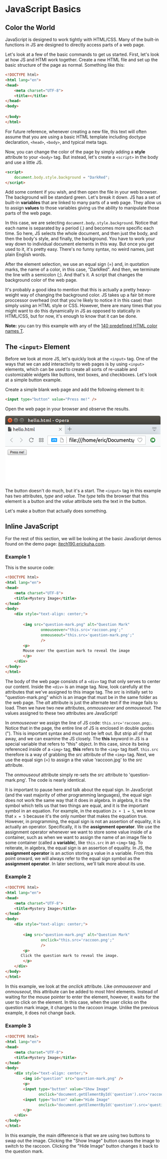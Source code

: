 # JavaScript Basics

## Color the World

JavaScript is designed to work tightly with HTML/CSS. Many of the built-in functions in JS are designed to directly access parts of a web page.

Let's look at a few of the basic commands to get us started. First, let's look at how JS and HTMl work together. Create a new HTML file and set up the basic structure of the page as normal. Something like this:

```html
<!DOCTYPE html>
<html lang="en">
<head>
    <meta charset="UTF-8">
    <title></title>
</head>
<body>
    
</body>
</html>
```

For future reference, whenever creating a new file, this text will often assume that you are using a basic HTML template including doctype declaration, `<head>`, `<body>`, and typical meta tags.

Now, you can change the color of the page by simply adding a **style** attribute to your `<body>` tag. But instead, let's create a `<script>` in the body and use a little JS.

```html
<script>
    document.body.style.background = "DarkRed";
</script>
```

Add some content if you wish, and then open the file in your web browser. The background will be standard green. Let's break it down. JS has a set of built-in **variables** that are linked to many parts of a web page. They allow us to assign **values** to those variables giving us the ability to manipulate those parts of the web page.

In this case, we are selecting `document.body.style.background`. Notice that each name is separated by a period (.) and becomes more specific each time. So here, JS selects the whole document, and then just the body, and then the body's style, and finally, the background. You have to work your way down to individual document elements in this way. But once you get used to it, it's pretty easy. There's no funny syntax, no weird names, just plain English words. 

After the element selection, we use an equal sign (=) and, in quotation marks, the name of a color, in this case, "DarkRed". And then, we terminate the line with a semicolon (;). And that's it. A script that changes the background color of the web page.

It's probably a good idea to mention that this is actually a pretty heavy-weight way of changing the background color. JS takes up a fair bit more proccessor overhead (not that you're likely to notice it in this case) than simply using an HTML style or CSS. However, there are many times that you might want to do this dynamically in JS as opposed to statically in HTML/CSS, but for now, it's enough to know that it can be done. 

<div class="alert alert-info">
<strong>Note:</strong> you can try this example with any of the <a href="https://www.w3schools.com/colors/colors_names.asp">140 predefined HTML color names T</a>.
</div>

## The `<input>` Element

Before we look at more JS, let's quickly look at the `<input>` tag. One of the ways that we can add interactivity to web pages is by using `<input>` elements, which can be used to create all sorts of re-usable and customizable widgets like buttons, text boxes, and checkboxes. Let's look at a simple button example.

Create a simple blank web page and add the following element to it:

```html
<input type="button" value="Press me!" />
```

Open the web page in your browser and observe the results.

![2]

The button doesn't do much, but it's a start. The `<input>` tag in this example has two attributes, *type* and *value*. The *type* tells the browser that this element is a button and the *value* attribute sets the text in the button.

Let's make a button that actually does something.

## Inline JavaScript

For the rest of this section, we will be looking at the basic JavaScript demos found on the demo page: [itech190.erickuha.com](http://itech190.erickuha.com).

### Example 1

This is the source code:

```html
<!DOCTYPE html>
<html lang="en">
<head>
    <meta charset="UTF-8">
    <title>Mystery Image</title>
</head>
<body>
    <div style="text-align: center;">

        <img src="question-mark.png" alt="Question Mark"
                onmouseover="this.src='raccoon.png';"
                onmouseout="this.src='question-mark.png';"
                />
        <p>
        Mouse over the question mark to reveal the image
        </p>
    </div>
</body>
</html>
```

The body of the web page consists of a `<div>` tag that only serves to center our content. Inside the `<div>` is an image tag. Now, look carefully at the attributes that we've assigned to this image tag. The *src* is initially set to "question-mark.png" which is an image that must be in the same folder as the web page. The *alt* attribute is just the alternate text if the image fails to load. Then we have two new attributes, *onmouseover* and *onmouseout*. The values assigned to these two attributes are JavaScript!

In *onmouseover* we assign the line of JS code: `this.src='raccoon.png;`. Notice that in the page, the entire line of JS is enclosed in double quotes ("). This is important syntax and must not be left out. But strip all of that away, and we can examine the JS closely. The **this** keyword in JS is a special variable that refers to "this" object. In this case, since its being referenced inside of a `<img>` tag, **this** refers to the `<img>` tag itself. `this.src` therefore is a way of grabbing the *src* attribute of the `<img>` tag. Next, we use the equal sign (=) to assign a the value 'raccoon.jpg' to the *src* attribute.

The *onmouseout* attribute simply re-sets the *src* attribute to 'question-mark.png'. The code is nearly identical.

It is important to pause here and talk about the equal sign. In JavaScript (and the vast majority of other programming languages), the equal sign does not work the same way that it does in algebra. In algebra, it is the symbol which tells us that two things are equal, and it is the important symbol in an equation. For example, in the equation `2x + 1 = 5`, we know that `x = 5` because it's the only number that makes the equation true. However, in programming, the equal sign is not an assertion of equality, it is actually an operator. Specifically, it is the **assignment operator**. We use the assignment operator whenever we want to store some value inside of a container, such as when we want to assign the name of an image file to some container (called a **variable**), like `this.src` in an `<img>` tag. To reiterate, in algebra, the equal sign is an assertion of equality. In JS, the **assignment operator** is an action storing a value in a variable. From this point onward, we will always refer to the equal sign symbol as the **assignment operator**. In later sections, we'll talk more about its use.

### Example 2

```html
<!DOCTYPE html>
<html lang="en">
<head>
    <meta charset="UTF-8">
    <title>Mystery Image</title>
</head>
<body>
    <div style="text-align: center;">

        <img src="question-mark.png" alt="Question Mark"
                onclick="this.src='raccoon.png';"
                />
        <p>
       Click the question mark to reveal the image. 
        </p>
    </div>
</body>
</html>
```

In this example, we look at the *onclick* attribute. Like *onmouseover* and *onmouseout*, this attribute can be added to most html elements. Instead of waiting for the mouse pointer to enter the element, however, it waits for the user to click on the element. In this case, when the user clicks on the question mark image, it changes to the raccoon image. Unlike the previous example, it does not change back.

### Example 3

```html
<!DOCTYPE html>
<html lang="en">
<head>
    <meta charset="UTF-8">
    <title>Mystery Image</title>
</head>
<body>
    <div style="text-align: center;">
        <img id="question" src="question-mark.png" />
        <p>
        <input type="button" value="Show Image"
               onclick="document.getElementById('question').src='raccoon.png';" />
        <input type="button" value="Hide Image"
               onclick="document.getElementById('question').src='question-mark.png';" />
        </p>
    </div>
</body>
</html>
```

In this example, the main difference is that we are using two buttons to swap out the image. Clicking the "Show Image" button causes the image to switch to the raccoon. Clicking the "Hide Image" button changes it back to the question mark.

<!-- Images -->
[2]: images/2.png
